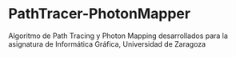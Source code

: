 # PathTracer-PhotonMapper
Algoritmo de Path Tracing y Photon Mapping desarrollados para la asignatura de Informática Gráfica, Universidad de Zaragoza

